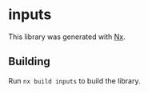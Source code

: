 # inputs

This library was generated with [Nx](https://nx.dev).

## Building

Run `nx build inputs` to build the library.
